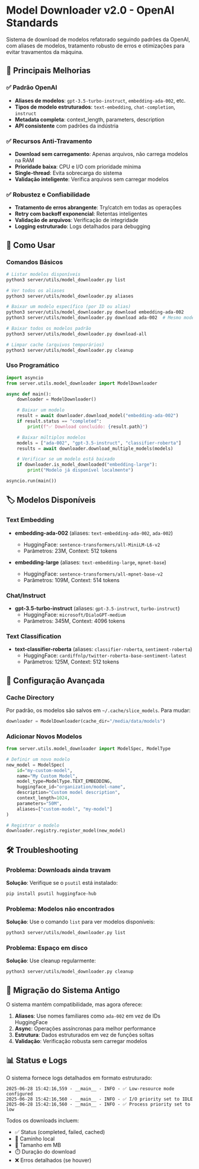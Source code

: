 # Model Downloader v2.0 - OpenAI Standards

Sistema de download de modelos refatorado seguindo padrões da OpenAI, com aliases de modelos, tratamento robusto de erros e otimizações para evitar travamentos da máquina.

## 🚀 Principais Melhorias

### ✅ Padrão OpenAI
- **Aliases de modelos**: `gpt-3.5-turbo-instruct`, `embedding-ada-002`, etc.
- **Tipos de modelo estruturados**: `text-embedding`, `chat-completion`, `instruct`
- **Metadata completa**: context_length, parameters, description
- **API consistente** com padrões da indústria

### ✅ Recursos Anti-Travamento
- **Download sem carregamento**: Apenas arquivos, não carrega modelos na RAM
- **Prioridade baixa**: CPU e I/O com prioridade mínima
- **Single-thread**: Evita sobrecarga do sistema
- **Validação inteligente**: Verifica arquivos sem carregar modelos

### ✅ Robustez e Confiabilidade
- **Tratamento de erros abrangente**: Try/catch em todas as operações
- **Retry com backoff exponencial**: Retentas inteligentes
- **Validação de arquivos**: Verificação de integridade
- **Logging estruturado**: Logs detalhados para debugging

## 📖 Como Usar

### Comandos Básicos

```bash
# Listar modelos disponíveis
python3 server/utils/model_downloader.py list

# Ver todos os aliases
python3 server/utils/model_downloader.py aliases

# Baixar um modelo específico (por ID ou alias)
python3 server/utils/model_downloader.py download embedding-ada-002
python3 server/utils/model_downloader.py download ada-002  # Mesmo modelo, via alias

# Baixar todos os modelos padrão
python3 server/utils/model_downloader.py download-all

# Limpar cache (arquivos temporários)
python3 server/utils/model_downloader.py cleanup
```

### Uso Programático

```python
import asyncio
from server.utils.model_downloader import ModelDownloader

async def main():
    downloader = ModelDownloader()

    # Baixar um modelo
    result = await downloader.download_model("embedding-ada-002")
    if result.status == "completed":
        print(f"✅ Download concluído: {result.path}")

    # Baixar múltiplos modelos
    models = ["ada-002", "gpt-3.5-instruct", "classifier-roberta"]
    results = await downloader.download_multiple_models(models)

    # Verificar se um modelo está baixado
    if downloader.is_model_downloaded("embedding-large"):
        print("Modelo já disponível localmente")

asyncio.run(main())
```

## 🏷️ Modelos Disponíveis

### Text Embedding
- **embedding-ada-002** (aliases: `text-embedding-ada-002`, `ada-002`)
  - HuggingFace: `sentence-transformers/all-MiniLM-L6-v2`
  - Parâmetros: 23M, Context: 512 tokens

- **embedding-large** (aliases: `text-embedding-large`, `mpnet-base`)
  - HuggingFace: `sentence-transformers/all-mpnet-base-v2`
  - Parâmetros: 109M, Context: 514 tokens

### Chat/Instruct
- **gpt-3.5-turbo-instruct** (aliases: `gpt-3.5-instruct`, `turbo-instruct`)
  - HuggingFace: `microsoft/DialoGPT-medium`
  - Parâmetros: 345M, Context: 4096 tokens

### Text Classification
- **text-classifier-roberta** (aliases: `classifier-roberta`, `sentiment-roberta`)
  - HuggingFace: `cardiffnlp/twitter-roberta-base-sentiment-latest`
  - Parâmetros: 125M, Context: 512 tokens

## 🔧 Configuração Avançada

### Cache Directory
Por padrão, os modelos são salvos em `~/.cache/slice_models`. Para mudar:

```python
downloader = ModelDownloader(cache_dir="/media/data/models")
```

### Adicionar Novos Modelos

```python
from server.utils.model_downloader import ModelSpec, ModelType

# Definir um novo modelo
new_model = ModelSpec(
    id="my-custom-model",
    name="My Custom Model",
    model_type=ModelType.TEXT_EMBEDDING,
    huggingface_id="organization/model-name",
    description="Custom model description",
    context_length=1024,
    parameters="50M",
    aliases=["custom-model", "my-model"]
)

# Registrar o modelo
downloader.registry.register_model(new_model)
```

## 🛠️ Troubleshooting

### Problema: Downloads ainda travam
**Solução**: Verifique se o `psutil` está instalado:
```bash
pip install psutil huggingface-hub
```

### Problema: Modelos não encontrados
**Solução**: Use o comando `list` para ver modelos disponíveis:
```bash
python3 server/utils/model_downloader.py list
```

### Problema: Espaço em disco
**Solução**: Use cleanup regularmente:
```bash
python3 server/utils/model_downloader.py cleanup
```

## 🔄 Migração do Sistema Antigo

O sistema mantém compatibilidade, mas agora oferece:

1. **Aliases**: Use nomes familiares como `ada-002` em vez de IDs HuggingFace
2. **Async**: Operações assíncronas para melhor performance
3. **Estrutura**: Dados estruturados em vez de funções soltas
4. **Validação**: Verificação robusta sem carregar modelos

## 📊 Status e Logs

O sistema fornece logs detalhados em formato estruturado:

```
2025-06-28 15:42:16,559 - __main__ - INFO - ✅ Low-resource mode configured
2025-06-28 15:42:16,560 - __main__ - INFO - ✅ I/O priority set to IDLE
2025-06-28 15:42:16,560 - __main__ - INFO - ✅ Process priority set to low
```

Todos os downloads incluem:
- ✅ Status (completed, failed, cached)
- 📁 Caminho local
- 💾 Tamanho em MB
- ⏱️ Duração do download
- ❌ Erros detalhados (se houver)
